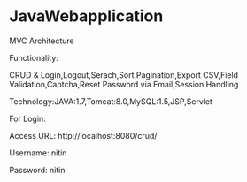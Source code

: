 # JavaWebapplication

MVC Architecture

Functionality: 

CRUD & Login,Logout,Serach,Sort,Pagination,Export CSV,Field Validation,Captcha,Reset Password via Email,Session Handling

Technology:JAVA:1.7,Tomcat:8.0,MySQL:1.5,JSP,Servlet

For Login:

Access URL: http://localhost:8080/crud/

Username: nitin

Password: nitin
